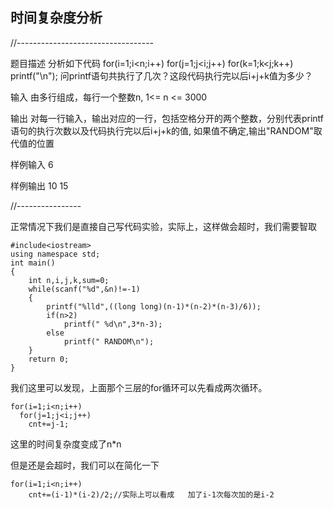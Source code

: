 ## 时间复杂度分析
//----------------------------------

题目描述
分析如下代码
for(i=1;i<n;i++)
  for(j=1;j<i;j++)
    for(k=1;k<j;k++)
      printf("\n");
问printf语句共执行了几次？这段代码执行完以后i+j+k值为多少？


输入
由多行组成，每行一个整数n, 1<= n <= 3000

输出
对每一行输入，输出对应的一行，包括空格分开的两个整数，分别代表printf语句的执行次数以及代码执行完以后i+j+k的值, 如果值不确定,输出"RANDOM"取代值的位置


样例输入
6

样例输出
10 15

//----------------

正常情况下我们是直接自己写代码实验，实际上，这样做会超时，我们需要智取
```
#include<iostream>
using namespace std;
int main()
{
	int n,i,j,k,sum=0;
	while(scanf("%d",&n)!=-1)
	{
		printf("%lld",((long long)(n-1)*(n-2)*(n-3)/6));
		if(n>2)
			printf(" %d\n",3*n-3);
		else 
			printf(" RANDOM\n");
	}
	return 0;
}
```
我们这里可以发现，上面那个三层的for循环可以先看成两次循环。
```
for(i=1;i<n;i++)
  for(j=1;j<i;j++)
    cnt+=j-1;
```
这里的时间复杂度变成了n*n

但是还是会超时，我们可以在简化一下
```
for(i=1;i<n;i++)
    cnt+=(i-1)*(i-2)/2;//实际上可以看成   加了i-1次每次加的是i-2
```

